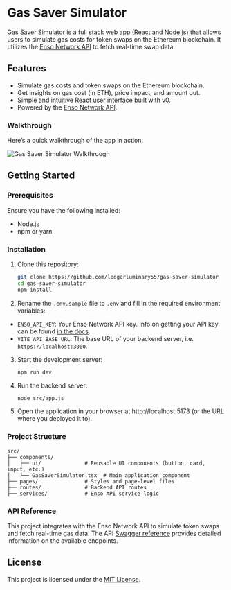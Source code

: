 # Gas Saver Simulator

Gas Saver Simulator is a full stack web app (React and Node.js) that allows users to simulate gas costs for token swaps on the Ethereum blockchain. It utilizes the [Enso Network API](https://api-docs.enso.finance/) to fetch real-time swap data.

## Features

- Simulate gas costs and token swaps on the Ethereum blockchain.
- Get insights on gas cost (in ETH), price impact, and amount out.
- Simple and intuitive React user interface built with [v0](https://v0.dev/).
- Powered by the [Enso Network API](https://api-docs.enso.finance/introduction/intro-to-enso).

### Walkthrough

Here’s a quick walkthrough of the app in action:

![Gas Saver Simulator Walkthrough](./gas_simulator.gif)

## Getting Started

### Prerequisites

Ensure you have the following installed:

- Node.js
- npm or yarn

### Installation

1. Clone this repository:
   ```bash
   git clone https://github.com/ledgerluminary55/gas-saver-simulator
   cd gas-saver-simulator
   npm install
   ```
2. Rename the `.env.sample` file to `.env` and fill in the required environment variables:
  - `ENSO_API_KEY`: Your Enso Network API key. Info on getting your API key can be found [in the docs](https://api-docs.enso.finance/introduction/get-api-key).
  - `VITE_API_BASE_URL`: The base URL of your backend server, i.e. `https://localhost:3000`.

3. Start the development server:
   ```bash
   npm run dev
   ```

4. Run the backend server:
   ```bash
   node src/app.js
   ```

5. Open the application in your browser at http://localhost:5173 (or the URL where you deployed it to).

### Project Structure

```
src/
├── components/
│   ├── ui/              # Reusable UI components (button, card, input, etc.)
│   └── GasSaverSimulator.tsx  # Main application component
├── pages/               # Styles and page-level files
├── routes/              # Backend API routes
├── services/            # Enso API service logic
```

### API Reference

This project integrates with the Enso Network API to simulate token swaps and fetch real-time gas data. The API [Swagger reference](https://api.enso.finance/api#) provides detailed information on the available endpoints.

## License

This project is licensed under the [MIT License](LICENSE).
